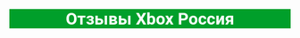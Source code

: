 <head>
  <center>
  <div id="rec754935812" class="r t-rec t-rec_pt_0 t-rec_pb_0" style="padding-top:0px;padding-bottom:0px;background-color:#009f2a; " data-record-type="106" data-bg-color="#009f2a" data-animationappear="off"><!-- T004 --><div class="t004"><div class="t-container t-align_center"><div class="t-col t-col_10 t-prefix_2"><div field="text" class="t-text t-text_md "><div style="font-size: 30px;" data-customstyle="yes"><strong style="font-family: Roboto;">Отзывы Xbox Россия</strong></div></div></div></div></div><style> #rec754935812 .t-text { color: #ffffff; }</style></div>
  </center>
  <!-- ... -->
  <link
    rel="stylesheet"
    href="https://unpkg.com/@waline/client@v3/dist/waline.css"
  />
</head>
<body>
  <!-- ... -->
  <div id="waline"></div>
  <script type="module">
    import { init } from 'https://unpkg.com/@waline/client@v3/dist/waline.js';

    init({
      el: '#waline',
      serverURL: 'https://commentxbox.vercel.app/',
      lang: 'ru',
    });
  </script>
</body>
<style>
.wl-count { visibility: hidden; }
.wl-sort { visibility: hidden; }
</style>
